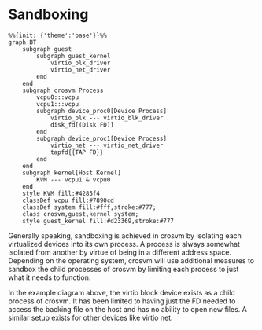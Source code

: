 # Sandboxing

```mermaid
%%{init: {'theme':'base'}}%%
graph BT
    subgraph guest
        subgraph guest_kernel
            virtio_blk_driver
            virtio_net_driver
        end
    end
    subgraph crosvm Process
        vcpu0:::vcpu
        vcpu1:::vcpu
        subgraph device_proc0[Device Process]
            virtio_blk --- virtio_blk_driver
            disk_fd[(Disk FD)]
        end
        subgraph device_proc1[Device Process]
            virtio_net --- virtio_net_driver
            tapfd{{TAP FD}}
        end
    end
    subgraph kernel[Host Kernel]
        KVM --- vcpu1 & vcpu0
    end
    style KVM fill:#4285f4
    classDef vcpu fill:#7890cd
    classDef system fill:#fff,stroke:#777;
    class crosvm,guest,kernel system;
    style guest_kernel fill:#d23369,stroke:#777
```

Generally speaking, sandboxing is achieved in crosvm by isolating each virtualized devices into its
own process. A process is always somewhat isolated from another by virtue of being in a different
address space. Depending on the operating system, crosvm will use additional measures to sandbox the
child processes of crosvm by limiting each process to just what it needs to function.

In the example diagram above, the virtio block device exists as a child process of crosvm. It has
been limited to having just the FD needed to access the backing file on the host and has no ability
to open new files. A similar setup exists for other devices like virtio net.